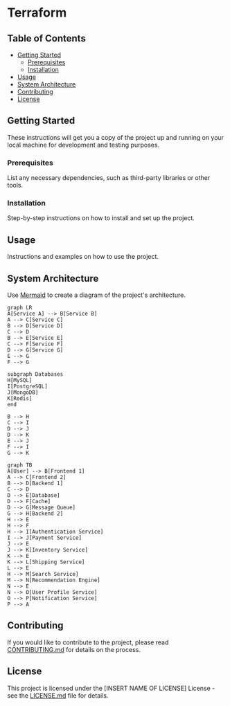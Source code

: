 # Terraform

## Table of Contents

- [Getting Started](#getting-started)
  - [Prerequisites](#prerequisites)
  - [Installation](#installation)
- [Usage](#usage)
- [System Architecture](#system-architecture)
- [Contributing](#contributing)
- [License](#license)

## Getting Started

These instructions will get you a copy of the project up and running on your local machine for development and testing purposes.

### Prerequisites

List any necessary dependencies, such as third-party libraries or other tools.

### Installation

Step-by-step instructions on how to install and set up the project.

## Usage

Instructions and examples on how to use the project.

## System Architecture

Use [Mermaid](https://mermaid-js.github.io/) to create a diagram of the project's architecture.

```mermaid
graph LR
A[Service A] --> B[Service B]
A --> C[Service C]
B --> D[Service D]
C --> D
B --> E[Service E]
C --> F[Service F]
D --> G[Service G]
E --> G
F --> G

subgraph Databases
H[MySQL]
I[PostgreSQL]
J[MongoDB]
K[Redis]
end

B --> H
C --> I
D --> J
D --> K
E --> J
F --> I
G --> K
```

```mermaid
graph TB
A[User] --> B[Frontend 1]
A --> C[Frontend 2]
B --> D[Backend 1]
C --> D
D --> E[Database]
D --> F[Cache]
D --> G[Message Queue]
G --> H[Backend 2]
H --> E
H --> F
H --> I[Authentication Service]
I --> J[Payment Service]
J --> E
J --> K[Inventory Service]
K --> E
K --> L[Shipping Service]
L --> E
H --> M[Search Service]
M --> N[Recommendation Engine]
N --> E
N --> O[User Profile Service]
O --> P[Notification Service]
P --> A
```

## Contributing
If you would like to contribute to the project, please read [CONTRIBUTING.md](CONTRIBUTING.md) for details on the process.

## License
This project is licensed under the [INSERT NAME OF LICENSE] License - see the [LICENSE.md](LICENSE.md) file for details.
